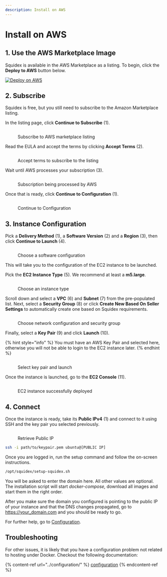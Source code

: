 ```yaml
---
description: Install on AWS
---
```


# Install on AWS

## 1. Use the AWS Marketplace Image

Squidex is available in the AWS Marketplace as a listing. To begin, click the **Deploy to AWS** button below.

[![Deploy on AWS](https://img.shields.io/badge/-Deploy%20to%20AWS-232F3E?style=for-the-badge\&logo=amazon-aws\&logoColor=ffffff)](https://aws.amazon.com/marketplace/pp/prodview-zvohj6i2bye7w)

## 2. Subscribe

Squidex is free, but you still need to subscribe to the Amazon Marketplace listing.

In the listing page, click **Continue to Subscribe** (1).

<div align="left">

<figure><img src="../../../.gitbook/assets/2023-05-02_11-45.png" alt=""><figcaption><p>Subscribe to AWS marketplace listing</p></figcaption></figure>

</div>

Read the EULA and accept the terms by clicking **Accept Terms** (2).

<div align="left">

<figure><img src="../../../.gitbook/assets/2023-05-02_11-48.png" alt=""><figcaption><p>Accept terms to subscribe to the listing</p></figcaption></figure>

</div>

Wait until AWS processes your subscription (3).

<div align="left">

<figure><img src="../../../.gitbook/assets/2023-05-02_11-49.png" alt=""><figcaption><p>Subscription being processed by AWS</p></figcaption></figure>

</div>

Once that is ready, click **Continue to Configuration** (1).

<div align="left">

<figure><img src="../../../.gitbook/assets/2023-05-02_11-51.png" alt=""><figcaption><p>Continue to Configuration</p></figcaption></figure>

</div>

## 3. Instance Configuration

Pick a **Delivery Method** (1), a **Software Version** (2) and a **Region** (3), then click **Continue to Launch** (4).

<div align="left">

<figure><img src="../../../.gitbook/assets/2023-05-02_14-06.png" alt=""><figcaption><p>Choose a software configuration</p></figcaption></figure>

</div>

This will take you to the configuration of the EC2 instance to be launched.

Pick the **EC2 Instance Type** (5). We recommend at least a **m5.large**.

<div align="left">

<figure><img src="../../../.gitbook/assets/2023-05-04_17-06.png" alt=""><figcaption><p>Choose an instance type</p></figcaption></figure>

</div>

Scroll down and select a **VPC** (6) and **Subnet** (7) from the pre-populated list. Next, select a **Security Group** (8) or click **Create New Based On Seller Settings** to automatically create one based on Squidex requirements.&#x20;

<figure><img src="../../../.gitbook/assets/2023-05-04_17-10.png" alt=""><figcaption><p>Choose network configuration and security group</p></figcaption></figure>

Finally, select a **Key Pair** (9) and click **Launch** (10).&#x20;

{% hint style="info" %}
You must have an AWS Key Pair and selected here, otherwise you will not be able to login to the EC2 instance later.
{% endhint %}

<div align="left">

<figure><img src="../../../.gitbook/assets/2023-05-04_17-19.png" alt=""><figcaption><p>Select key pair and launch</p></figcaption></figure>

</div>

Once the instance is launched, go to the **EC2 Console** (11).

<figure><img src="../../../.gitbook/assets/2023-05-02_15-19.png" alt=""><figcaption><p>EC2 instance successfully deployed</p></figcaption></figure>

## 4. Connect

Once the instance is ready, take its **Public IPv4** (1) and connect to it using SSH and the key pair you selected previously.

<figure><img src="../../../.gitbook/assets/2023-05-02_15-15.png" alt=""><figcaption><p>Retrieve Public IP</p></figcaption></figure>

```bash
ssh -i path/to/keypair.pem ubuntu@[PUBLIC IP]
```

Once you are logged in, run the setup command and follow the on-screen instructions.

```bash
/opt/squidex/setup-squidex.sh
```

You will be asked to enter the domain here. All other values are optional. The installation script will start _docker-compose,_ download all images and start them in the right order.

After you make sure the domain you configured is pointing to the public IP of your instance and that the DNS changes propagated, go to [https://your\_domain.com](https://your\_domain.com) and you should be ready to go.

For further help, go to [Configuration](https://docs.squidex.io/01-getting-started/installation/configuration).

## Troubleshooting

For other issues, it is likely that you have a configuration problem not related to hosting under Docker. Checkout the following documentation:

{% content-ref url="../configuration/" %}
[configuration](../configuration/)
{% endcontent-ref %}
